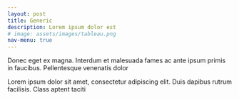 ```yaml
---
layout: post
title: Generic
description: Lorem ipsum dolor est
# image: assets/images/tableau.png
nav-menu: true
---
```


Donec eget ex magna. Interdum et malesuada fames ac ante ipsum primis in faucibus. Pellentesque venenatis dolor 

Lorem ipsum dolor sit amet, consectetur adipiscing elit. Duis dapibus rutrum facilisis. Class aptent taciti